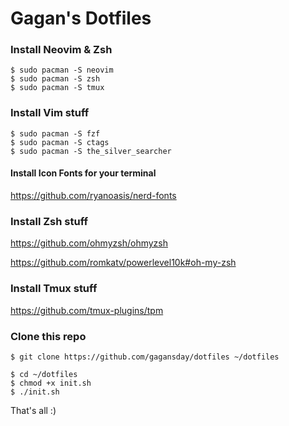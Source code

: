 # Gagan's Dotfiles


### Install Neovim & Zsh
```
$ sudo pacman -S neovim 
$ sudo pacman -S zsh
$ sudo pacman -S tmux
```

### Install Vim stuff
```
$ sudo pacman -S fzf
$ sudo pacman -S ctags
$ sudo pacman -S the_silver_searcher
```

#### Install Icon Fonts for your terminal
https://github.com/ryanoasis/nerd-fonts


### Install Zsh stuff
https://github.com/ohmyzsh/ohmyzsh

https://github.com/romkatv/powerlevel10k#oh-my-zsh

### Install Tmux stuff
https://github.com/tmux-plugins/tpm

### Clone this repo
```
$ git clone https://github.com/gagansday/dotfiles ~/dotfiles
```

```
$ cd ~/dotfiles
$ chmod +x init.sh
$ ./init.sh
```

That's all :)
